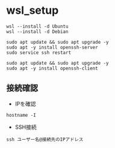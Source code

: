 # wsl_setup

```Windows
wsl --install -d Ubuntu
wsl --install -d Debian
```

```Ubuntu
sudo apt update && sudo apt upgrade -y
sudo apt -y install openssh-server
sudo service ssh restart
```

```Debian
sudo apt update && sudo apt upgrade -y
sudo apt -y install openssh-client
```

## 接続確認
- IPを確認
```Ubuntu
hostname -I
```

- SSH接続
```Debian
ssh ユーザー名@接続先のIPアドレス
```

